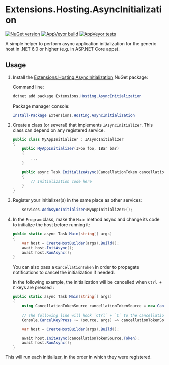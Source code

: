 # Extensions.Hosting.AsyncInitialization

[![NuGet version](https://img.shields.io/nuget/v/Extensions.Hosting.AsyncInitialization.svg?logo=nuget)](https://www.nuget.org/packages/Extensions.Hosting.AsyncInitialization)
[![AppVeyor build](https://img.shields.io/appveyor/ci/thomaslevesque/extensions-hosting-asyncinitialization.svg?logo=appveyor)](https://ci.appveyor.com/project/thomaslevesque/extensions-hosting-asyncinitialization)
[![AppVeyor tests](https://img.shields.io/appveyor/tests/thomaslevesque/extensions-hosting-asyncinitialization.svg?logo=appveyor)](https://ci.appveyor.com/project/thomaslevesque/extensions-hosting-asyncinitialization/build/tests)

A simple helper to perform async application initialization for the generic host in .NET 6.0 or higher (e.g. in ASP.NET Core apps).

## Usage

1. Install the [Extensions.Hosting.AsyncInitialization](https://www.nuget.org/packages/Extensions.Hosting.AsyncInitialization/) NuGet package:

    Command line:

    ```PowerShell
    dotnet add package Extensions.Hosting.AsyncInitialization
    ```

    Package manager console:
    ```PowerShell
    Install-Package Extensions.Hosting.AsyncInitialization
    ```


2. Create a class (or several) that implements `IAsyncInitializer`. This class can depend on any registered service.

    ```csharp
    public class MyAppInitializer : IAsyncInitializer
    {
        public MyAppInitializer(IFoo foo, IBar bar)
        {
            ...
        }

        public async Task InitializeAsync(CancellationToken cancellationToken)
        {
            // Initialization code here
        }
    }
    ```

3. Register your initializer(s) in the same place as other services:

    ```csharp
        services.AddAsyncInitializer<MyAppInitializer>();
    ```

4. In the `Program` class, make the `Main` method async and change its code to initialize the host before running it:

    ```csharp
    public static async Task Main(string[] args)
    {
        var host = CreateHostBuilder(args).Build();
        await host.InitAsync();
        await host.RunAsync();
    }
    ```

    You can also pass a `CancellationToken` in order to propagate notifications to cancel the initialization if needed.

    In the following example, the initialization will be cancelled when `Ctrl + C` keys are pressed :
    ```csharp
    public static async Task Main(string[] args)
    {
        using CancellationTokenSource cancellationTokenSource = new CancellationTokenSource();

        // The following line will hook `Ctrl` + `C` to the cancellation token. 
        Console.CancelKeyPress += (source, args) => cancellationTokenSource.Cancel();

        var host = CreateHostBuilder(args).Build();

        await host.InitAsync(cancellationTokenSource.Token);
        await host.RunAsync();
    }
    ```

This will run each initializer, in the order in which they were registered.
